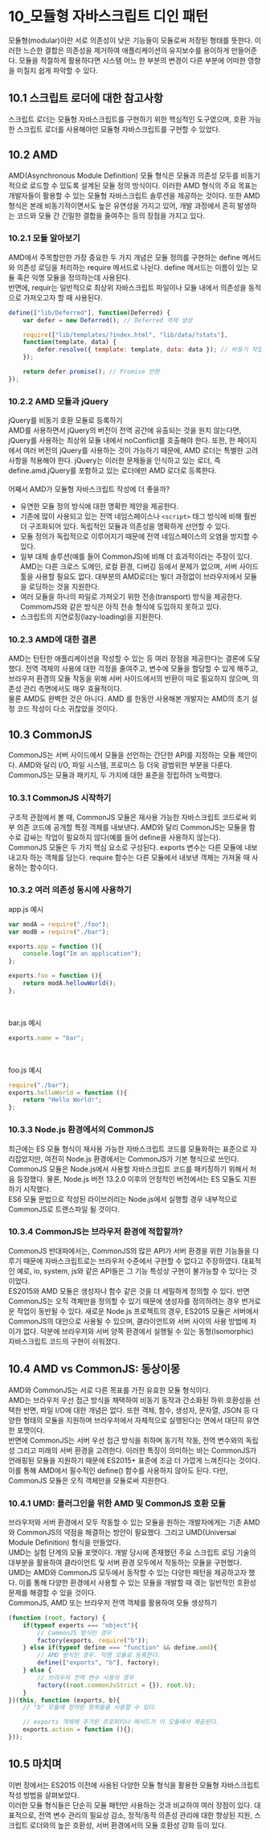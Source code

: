 # 10_모듈형 자바스크립트 디인 패턴

모듈형(modular)이란 서로 의존성이 낮은 기능들이 모듈로써 저장된 형태를 뜻한다. 이러한 느슨한 결합은 의존성을 제거하여 애플리케이션의 유지보수를 용이하게 만들어준다. 모듈을 적절하게 활용하다면 시스템 어느 한 부분의 변경이 다른 부분에 어떠한 영향을 미칠지 쉽게 파악할 수 있다.

## 10.1 스크립트 로더에 대한 참고사항
스크립트 로더는 모듈형 자바스크립트를 구현하기 위한 핵심적인 도구였으며, 호환 가능한 스크립트 로더를 사용해야만 모듈형 자바스크립트를 구현할 수 있었다.

## 10.2 AMD
AMD(Asynchronous Module Definition) 모듈 형식은 모듈과 의존성 모두를 비동기적으로 로드할 수 있도록 설계된 모듈 정의 방식이다. 이러한 AMD 형식의 주요 목표는 개발자들이 활용할 수 있는 모듈형 자바스크립트 솔루션을 제공하는 것이다. 또한 AMD 형식은 본래 비동기적이면서도 높은 유연성을 가지고 있어, 개발 과정에서 흔히 발생하는 코드와 모듈 간 긴밀한 결합을 줄여주는 등의 장점을 가지고 있다.

### 10.2.1 모듈 알아보기
AMD에서 주목할만한 가장 중요한 두 가지 개념은 모듈 정의를 구현하는 define 메서드와 의존성 로딩을 처리하는 require 메서드로 나뉜다. define 메서드는 이름이 있는 모듈 혹은 익명 모듈을 정의하는데 사용된다. <br />
반면에, requir는 일반적으로 최상위 자바스크립트 파일이나 모듈 내에서 의존성을 동적으로 가져오고자 할 때 사용된다.
```javascript
define(["lib/Deferred"], function(Deferred) {
    var defer = new Deferred(); // Deferred 객체 생성

    require(["lib/templates/?index.html", "lib/data/?stats"], 
    function(template, data) {
        defer.resolve({ template: template, data: data }); // 비동기 작업 완료 시 resolve 호출
    });

    return defer.promise(); // Promise 반환
});
```
### 10.2.2 AMD 모듈과 jQuery
jQuery를 비동기 호환 모듈로 등록하기<br />
AMD를 사용하면서 jQuery의 버전이 전역 공간에 유출되는 것을 원치 않는다면, jQuery를 사용하는 최상위 모듈 내에서 noConflict를 호출해야 한다. 또한, 한 페이지에서 여러 버전의 jQuery를 사용하는 것이 가능하기 때문에, AMD 로더는 특별한 고려사항을 적용해야 한다. jQuery는 이러한 문제들을 인식하고 있는 로더, 즉 define.amd.jQuery를 포함하고 있는 로더에만 AMD 로더로 등록한다.<br />
<br />
어째서 AMD가 모듈형 자바스크립트 작성에 더 좋을까?
- 유연한 모듈 정의 방식에 대한 명확한 제안을 제공한다.
- 기존에 많이 사용되고 있는 전역 네임스페이스나 `<script>` 태그 방식에 비해 훨씬 더 구조화되어 있다. 독립적인 모듈과 의존성을 명확하게 선언할 수 있다.
- 모듈 정의가 독립적으로 이루어지기 때문에 전역 네임스페이스의 오염을 방지할 수 있다.
- 일부 대체 솔루션(예를 들어 CommonJS)에 비해 더 효과적이라는 주장이 있다. AMD는 다른 크로스 도메인, 로컬 환경, 디버깅 등에서 문제가 없으며, 서버 사이드 툴을 사용할 필요도 없다. 대부분의 AMD로더는 빌더 과정없이 브라우저에서 모듈을 로딩하는 것을 지원한다.
- 여러 모듈을 하나의 파일로 가져오기 위한 전송(transport) 방식을 제공한다. CommomJS와 같은 방식은 아직 전송 형식에 도입하지 못하고 있다.
- 스크립트의 지연로징(lazy-loading)을 지원한다.

### 10.2.3 AMD에 대한 결론
AMD는 탄탄한 애플리케이션을 작성할 수 있는 등 여러 장점을 제공한다는 결론에 도달했다. 전역 객체의 사용에 대한 걱정을 줄여주고, 변수에 모듈을 할당할 수 있게 해주고, 브라우저 환경의 모듈 작동을 위해 서버 사이드에서의 반환이 따로 필요하지 않으며, 의존성 관리 측면에서도 매우 효율적이다.<br />
물론 AMD도 완벽한 것은 아니다. AMD 를 한동안 사용해본 개발자는 AMD의 초기 설정 코드 작성이 다소 귀찮았을 것이다.

## 10.3 CommonJS
CommonJS는 서버 사이드에서 모듈을 선언하는 간단한 API를 지정하는 모듈 제안이다. AMD와 달리 I/O, 파일 시스템, 프로미스 등 더욱 광범위한 부분을 다룬다. <br />
CommonJS는 모듈과 패키지, 두 가지에 대한 표준을 정립하려 노력했다.

### 10.3.1 CommonJS 시작하기
구조적 관점에서 볼 때, CommonJS 모듈은 재사용 가능한 자바스크립트 코드로써 외부 의존 코드에 공개할 특정 객체를 내보낸다. AMD와 달리 CommonJS는 모듈을 함수로 감싸는 작업이 필요하지 않다(예를 들어 define을 사용하지 않는다).<br />
CommonJS 모듈은 두 가지 핵심 요소로 구성된다. exports 변수는 다른 모듈에 내보내고자 하는 객체를 담는다. require 함수는 다른 모듈에서 내보낸 객체는 가져올 때 사용하는 함수이다.

### 10.3.2 여러 의존성 동시에 사용하기
app.js 예시
```javascript
var modA = require("./foo");
var modB = require("./bar");

exports.app = function (){
    console.log("Im an application");
};

exports.foo = function (){
    return modA.hellowWorld();
};
```
<br />

bar.js 예시
```javascript
exports.name = "bar";
```
<br />

foo.js 예시
```javascript
require("./bar");
exports.helloWorld = function (){
    return "Hello World!";
};
```

### 10.3.3 Node.js 환경에서의 CommonJS
최근에는 ES 모듈 형식이 재사용 가능한 자바스크립트 코드를 모듈화하는 표준으로 자리잡았지만, 여전히 Node.js 환경에서는 CommonJS가 기본 형식으로 쓰인다. CommonJS 모듈은 Node.js에서 사용할 자바스크립트 코드를 패키징하기 위해서 처음 등장했다. 물론, Node.js 버전 13.2.0 이후의 안정적인 버전에서는 ES 모듈도 지원하기 시작했다.<br />
ES6 모듈 문법으로 작성된 라이브러리는 Node.js에서 실행할 경우 내부적으로 CommonJS로 트랜스파일 될 것이다.

### 10.3.4 CommonJS는 브라우저 환경에 적합할까?
CommonJS 반대파에서는, CommonJS의 많은 API가 서버 환경을 위한 기능들을 다루기 때문에 자바스크립트로는 브라우저 수준에서 구현할 수 없다고 주장하였다. 대표적인 예로, io, system, js와 같은 API들은 그 기능 특성상 구현이 불가능할 수 있다는 것이었다.<br />
ES2015와 AMD 모듈은 생성자나 함수 같은 것을 더 세밀하게 정의할 수 있다. 반면 CommonJS는 오직 객체만을 정의할 수 있기 때문에 생성자를 정의하려는 경우 번거로운 작업이 동반될 수 있다. 새로운 Node.js 프로젝트의 경우, ES2015 모듈은 서버에서 CommonJS의 대안으로 사용될 수 있으며, 클라이언트와 서버 사이의 사용 방법에 차이가 없다. 덕분에 브라우저와 서버 양쪽 환경에서 실행될 수 있는 동형(Isomorphic) 자바스크립트 코드의 구현이 쉬워졌다.

## 10.4 AMD vs CommonJS: 동상이몽
AMD와 CommonJS는 서로 다른 목표를 가진 유효한 모듈 형식이다.<br />
AMD는 브라우저 우선 접근 방식을 채택하여 비동기 동작과 간소화된 하위 호환성을 선택한 반면, 파일 I/O에 대한 개념은 없다. 또한 객체, 함수, 생성자, 문자열, JSON 등 다양한 형태의 모듈을 지원하며 브라우저에서 자체적으로 실행된다는 면에서 대단히 유연한 포맷이다.<br />
반면에 CommonJS는 서버 우선 접근 방식을 취하며 동기적 작동, 전역 변수와의 독립성 그리고 미래의 서버 환경을 고려한다. 이러한 특징이 의미하는 바는 CommonJS가 언래핑된 모듈을 지원하기 때문에 ES2015+ 표준에 조금 더 가깝게 느껴진다는 것이다. 이를 통해 AMD에서 필수적인 define() 함수를 사용하지 않아도 된다. 다만, CommonJS 모듈은 오직 객체만을 모듈로써 지원한다.

### 10.4.1 UMD: 플러그인을 위한 AMD 및 CommonJS 호환 모듈
브라우저와 서버 환경에서 모두 작동할 수 있는 모듈을 원하는 개발자에게는 기존 AMD와 CommonJS의 약점을 해결하는 방안이 필요했다. 그리고 UMD(Universal Module Definition) 형식을 만들었다.<br />
UMD는 실험 단계의 모듈 포맷이다. 개발 당시에 존재했던 주요 스크립트 로딩 기술의 대부분을 활용하여 클라이언트 및 서버 환경 모두에서 작동하는 모듈을 구현했다.<br />
UMD는 AMD와 CommonJS 모두에서 동작할 수 있는 다양한 패턴을 제공하고자 했다. 이를 통해 다양한 환경에서 사용할 수 있는 모듈을 개발할 때 겪는 일반적인 호환성 문제를 해결할 수 있을 것이다.
<br />
CommonJS, AMD 또는 브라우저 전역 객체를 활용하여 모듈 생성하기
```javascript
(function (root, factory) {
    if(typeof experts === "object"){
        // CommonJS 방식인 경우
        factory(exports, require("b"));
    } else if(typeof define === "function" && define.amd){
        // AMD 방식인 경우. 익명 모듈로 등록한다.
        define(["exports", "b"], factory);
    } else {
        // 브라우저 전역 변수 사용의 경우
        factory((root.commonJsStrict = {}), root.b);
    }
})(this, function (exports, b){
    // "b" 모듈에 정의된 항목들을 사용할 수 있다.

    // exports 객체에 추가된 프로퍼티나 메서드가 이 모듈에서 제공된다.
    exports.action = function (){};
}));
```

## 10.5 마치며
이번 장에서는 ES2015 이전에 사용된 다양한 모듈 형식을 활용한 모듈형 자바스크립트 작성 방법을 살펴보았다. <br />
이러한 모듈 형식들은 단순히 모듈 패턴만 사용하는 것과 비교하여 여러 장점이 있다. 대표적으로, 전역 변수 관리의 필요성 감소, 정적/동적 의존성 관리에 대한 향상된 지원, 스크립트 로더와의 높은 호환성, 서버 환경에서의 모듈 호환성 강화 등이 있다.
